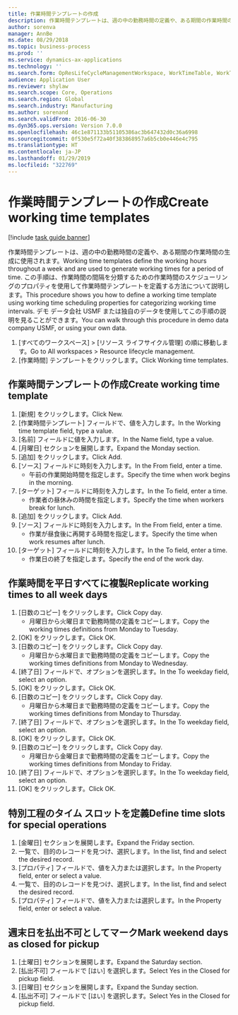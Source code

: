 ```yaml
---
title: 作業時間テンプレートの作成
description: 作業時間テンプレートは、週の中の勤務時間の定義や、ある期間の作業時間の生成に使用されます。
author: sorenva
manager: AnnBe
ms.date: 08/29/2018
ms.topic: business-process
ms.prod: ''
ms.service: dynamics-ax-applications
ms.technology: ''
ms.search.form: OpResLifeCycleManagementWorkspace, WorkTimeTable, WorkTimeCopyDayDialog
audience: Application User
ms.reviewer: shylaw
ms.search.scope: Core, Operations
ms.search.region: Global
ms.search.industry: Manufacturing
ms.author: sorenand
ms.search.validFrom: 2016-06-30
ms.dyn365.ops.version: Version 7.0.0
ms.openlocfilehash: 46c1e871133b51105386ac3b647432d0c36a6998
ms.sourcegitcommit: 0f530e5f72a40f383868957a6b5cb0e446e4c795
ms.translationtype: HT
ms.contentlocale: ja-JP
ms.lasthandoff: 01/29/2019
ms.locfileid: "322769"
---
```

# <a name="create-working-time-templates"></a><span data-ttu-id="212de-103">作業時間テンプレートの作成</span><span class="sxs-lookup"><span data-stu-id="212de-103">Create working time templates</span></span>

[!include [task guide banner](../../includes/task-guide-banner.md)]

<span data-ttu-id="212de-104">作業時間テンプレートは、週の中の勤務時間の定義や、ある期間の作業時間の生成に使用されます。</span><span class="sxs-lookup"><span data-stu-id="212de-104">Working time templates define the working hours throughout a week and are used to generate working times for a period of time.</span></span> <span data-ttu-id="212de-105">この手順は、作業時間の間隔を分類するための作業時間のスケジューリングのプロパティを使用して作業時間テンプレートを定義する方法について説明します。</span><span class="sxs-lookup"><span data-stu-id="212de-105">This procedure shows you how to define a working time template using working time scheduling properties for categorizing working time intervals.</span></span> <span data-ttu-id="212de-106">デモ データ会社 USMF または独自のデータを使用してこの手順の説明を見ることができます。</span><span class="sxs-lookup"><span data-stu-id="212de-106">You can walk through this procedure in demo data company USMF, or using your own data.</span></span>

1. <span data-ttu-id="212de-107">[すべてのワークスペース] > [リソース ライフサイクル管理] の順に移動します。</span><span class="sxs-lookup"><span data-stu-id="212de-107">Go to All workspaces > Resource lifecycle management.</span></span>
2. <span data-ttu-id="212de-108">[作業時間] テンプレートをクリックします。</span><span class="sxs-lookup"><span data-stu-id="212de-108">Click Working time templates.</span></span>

## <a name="create-working-time-template"></a><span data-ttu-id="212de-109">作業時間テンプレートの作成</span><span class="sxs-lookup"><span data-stu-id="212de-109">Create working time template</span></span>
1. <span data-ttu-id="212de-110">[新規] をクリックします。</span><span class="sxs-lookup"><span data-stu-id="212de-110">Click New.</span></span>
2. <span data-ttu-id="212de-111">[作業時間テンプレート] フィールドで、値を入力します。</span><span class="sxs-lookup"><span data-stu-id="212de-111">In the Working time template field, type a value.</span></span>
3. <span data-ttu-id="212de-112">[名前] フィールドに値を入力します。</span><span class="sxs-lookup"><span data-stu-id="212de-112">In the Name field, type a value.</span></span>
4. <span data-ttu-id="212de-113">[月曜日] セクションを展開します。</span><span class="sxs-lookup"><span data-stu-id="212de-113">Expand the Monday section.</span></span>
5. <span data-ttu-id="212de-114">[追加] をクリックします。</span><span class="sxs-lookup"><span data-stu-id="212de-114">Click Add.</span></span>
6. <span data-ttu-id="212de-115">[ソース] フィールドに時刻を入力します。</span><span class="sxs-lookup"><span data-stu-id="212de-115">In the From field, enter a time.</span></span>
    * <span data-ttu-id="212de-116">午前の作業開始時間を指定します。</span><span class="sxs-lookup"><span data-stu-id="212de-116">Specify the time when work begins in the morning.</span></span>  
7. <span data-ttu-id="212de-117">[ターゲット] フィールドに時刻を入力します。</span><span class="sxs-lookup"><span data-stu-id="212de-117">In the To field, enter a time.</span></span>
    * <span data-ttu-id="212de-118">作業者の昼休みの時間を指定します。</span><span class="sxs-lookup"><span data-stu-id="212de-118">Specify the time when workers break for lunch.</span></span>  
8. <span data-ttu-id="212de-119">[追加] をクリックします。</span><span class="sxs-lookup"><span data-stu-id="212de-119">Click Add.</span></span>
9. <span data-ttu-id="212de-120">[ソース] フィールドに時刻を入力します。</span><span class="sxs-lookup"><span data-stu-id="212de-120">In the From field, enter a time.</span></span>
    * <span data-ttu-id="212de-121">作業が昼食後に再開する時間を指定します。</span><span class="sxs-lookup"><span data-stu-id="212de-121">Specify the time when work resumes after lunch.</span></span>  
10. <span data-ttu-id="212de-122">[ターゲット] フィールドに時刻を入力します。</span><span class="sxs-lookup"><span data-stu-id="212de-122">In the To field, enter a time.</span></span>
    * <span data-ttu-id="212de-123">作業日の終了を指定します。</span><span class="sxs-lookup"><span data-stu-id="212de-123">Specify the end of the work day.</span></span>  

## <a name="replicate-working-times-to-all-week-days"></a><span data-ttu-id="212de-124">作業時間を平日すべてに複製</span><span class="sxs-lookup"><span data-stu-id="212de-124">Replicate working times to all week days</span></span>
1. <span data-ttu-id="212de-125">[日数のコピー] をクリックします。</span><span class="sxs-lookup"><span data-stu-id="212de-125">Click Copy day.</span></span>
    * <span data-ttu-id="212de-126">月曜日から火曜日まで勤務時間の定義をコピーします。</span><span class="sxs-lookup"><span data-stu-id="212de-126">Copy the working times definitions from Monday to Tuesday.</span></span>  
2. <span data-ttu-id="212de-127">[OK] をクリックします。</span><span class="sxs-lookup"><span data-stu-id="212de-127">Click OK.</span></span>
3. <span data-ttu-id="212de-128">[日数のコピー] をクリックします。</span><span class="sxs-lookup"><span data-stu-id="212de-128">Click Copy day.</span></span>
    * <span data-ttu-id="212de-129">月曜日から水曜日まで勤務時間の定義をコピーします。</span><span class="sxs-lookup"><span data-stu-id="212de-129">Copy the working times definitions from Monday to Wednesday.</span></span>  
4. <span data-ttu-id="212de-130">[終了日] フィールドで、オプションを選択します。</span><span class="sxs-lookup"><span data-stu-id="212de-130">In the To weekday field, select an option.</span></span>
5. <span data-ttu-id="212de-131">[OK] をクリックします。</span><span class="sxs-lookup"><span data-stu-id="212de-131">Click OK.</span></span>
6. <span data-ttu-id="212de-132">[日数のコピー] をクリックします。</span><span class="sxs-lookup"><span data-stu-id="212de-132">Click Copy day.</span></span>
    * <span data-ttu-id="212de-133">月曜日から木曜日まで勤務時間の定義をコピーします。</span><span class="sxs-lookup"><span data-stu-id="212de-133">Copy the working times definitions from Monday to Thursday.</span></span>  
7. <span data-ttu-id="212de-134">[終了日] フィールドで、オプションを選択します。</span><span class="sxs-lookup"><span data-stu-id="212de-134">In the To weekday field, select an option.</span></span>
8. <span data-ttu-id="212de-135">[OK] をクリックします。</span><span class="sxs-lookup"><span data-stu-id="212de-135">Click OK.</span></span>
9. <span data-ttu-id="212de-136">[日数のコピー] をクリックします。</span><span class="sxs-lookup"><span data-stu-id="212de-136">Click Copy day.</span></span>
    * <span data-ttu-id="212de-137">月曜日から金曜日まで勤務時間の定義をコピーします。</span><span class="sxs-lookup"><span data-stu-id="212de-137">Copy the working times definitions from Monday to Friday.</span></span>  
10. <span data-ttu-id="212de-138">[終了日] フィールドで、オプションを選択します。</span><span class="sxs-lookup"><span data-stu-id="212de-138">In the To weekday field, select an option.</span></span>
11. <span data-ttu-id="212de-139">[OK] をクリックします。</span><span class="sxs-lookup"><span data-stu-id="212de-139">Click OK.</span></span>

## <a name="define-time-slots-for-special-operations"></a><span data-ttu-id="212de-140">特別工程のタイム スロットを定義</span><span class="sxs-lookup"><span data-stu-id="212de-140">Define time slots for special operations</span></span>
1. <span data-ttu-id="212de-141">[金曜日] セクションを展開します。</span><span class="sxs-lookup"><span data-stu-id="212de-141">Expand the Friday section.</span></span>
2. <span data-ttu-id="212de-142">一覧で、目的のレコードを見つけ、選択します。</span><span class="sxs-lookup"><span data-stu-id="212de-142">In the list, find and select the desired record.</span></span>
3. <span data-ttu-id="212de-143">[プロパティ] フィールドで、値を入力または選択します。</span><span class="sxs-lookup"><span data-stu-id="212de-143">In the Property field, enter or select a value.</span></span>
4. <span data-ttu-id="212de-144">一覧で、目的のレコードを見つけ、選択します。</span><span class="sxs-lookup"><span data-stu-id="212de-144">In the list, find and select the desired record.</span></span>
5. <span data-ttu-id="212de-145">[プロパティ] フィールドで、値を入力または選択します。</span><span class="sxs-lookup"><span data-stu-id="212de-145">In the Property field, enter or select a value.</span></span>

## <a name="mark-weekend-days-as-closed-for-pickup"></a><span data-ttu-id="212de-146">週末日を払出不可としてマーク</span><span class="sxs-lookup"><span data-stu-id="212de-146">Mark weekend days as closed for pickup</span></span>
1. <span data-ttu-id="212de-147">[土曜日] セクションを展開します。</span><span class="sxs-lookup"><span data-stu-id="212de-147">Expand the Saturday section.</span></span>
2. <span data-ttu-id="212de-148">[払出不可] フィールドで [はい] を選択します。</span><span class="sxs-lookup"><span data-stu-id="212de-148">Select Yes in the Closed for pickup field.</span></span>
3. <span data-ttu-id="212de-149">[日曜日] セクションを展開します。</span><span class="sxs-lookup"><span data-stu-id="212de-149">Expand the Sunday section.</span></span>
4. <span data-ttu-id="212de-150">[払出不可] フィールドで [はい] を選択します。</span><span class="sxs-lookup"><span data-stu-id="212de-150">Select Yes in the Closed for pickup field.</span></span>

